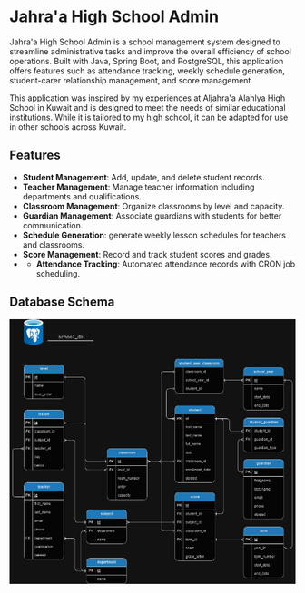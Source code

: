 # Jahra'a High School Admin

Jahra'a High School Admin is a school management system designed to streamline administrative tasks and improve the overall efficiency of school operations. Built with Java, Spring Boot, and PostgreSQL, this application offers features such as attendance tracking, weekly schedule generation, student-carer relationship management, and score management.

This application was inspired by my experiences at Aljahra'a Alahlya High School in Kuwait and is designed to meet the needs of similar educational institutions. While it is tailored to my high school, it can be adapted for use in other schools across Kuwait.

## Features

- **Student Management**: Add, update, and delete student records.
- **Teacher Management**: Manage teacher information including departments and qualifications.
- **Classroom Management**: Organize classrooms by level and capacity.
- **Guardian Management**: Associate guardians with students for better communication.
- **Schedule Generation**: generate weekly lesson schedules for teachers and classrooms.
- **Score Management**: Record and track student scores and grades.
- - **Attendance Tracking**: Automated attendance records with CRON job scheduling.

## Database Schema

![Database Schema](./assest/schoo_db.png)
